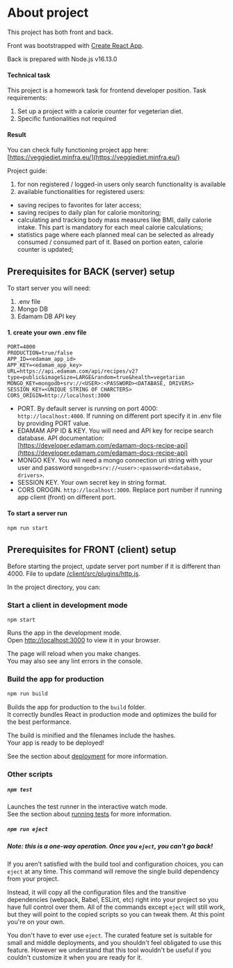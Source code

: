 # About project

This project has both front and back.

Front was bootstrapped with [Create React App](https://github.com/facebook/create-react-app).

Back is prepared with Node.js v16.13.0

#### Technical task

This project is a homework task for frontend developer position. 
Task requirements:
1. Set up a project with a calorie counter for vegeterian diet.
2. Specific funtionalities not required

#### Result
You can check fully functioning project app here: [https://veggiediet.minfra.eu/](https://veggiediet.minfra.eu/)

Project guide:
1. for non registered / logged-in users only search functionality is available
2. available functionalities for registered users:
  - saving recipes to favorites for later access;
  - saving recipes to daily plan for calorie monitoring;
  - calculating and tracking body mass measures like BMI, daily calorie intake. This part is mandatory for each meal calorie calculations;
  - statistics page where each planned meal can be selected as already consumed / consumed part of it. Based on portion eaten, calorie counter is updated;


## Prerequisites for BACK (server) setup

To start server you will need:
1. .env file
2. Mongo DB 
3. Edamam DB API key

#### 1. create your own .env file
```
PORT=4000
PRODUCTION=true/false
APP_ID=<edamam_app_id>
APP_KEY=<edamam_app_key>
URL=https://api.edamam.com/api/recipes/v2?type=public&imageSize=LARGE&random=true&health=vegetarian
MONGO_KEY=mongodb+srv://<USER>:<PASSWORD><DATABASE, DRIVERS>
SESSION_KEY=<UNIQUE STRING OF CHARCTERS>
CORS_ORIGIN=http://localhost:3000
```

* PORT. By default server is running on port 4000: `http://localhost:4000`. If running on different port specify it in .env file by providing PORT value. 
* EDAMAM APP ID & KEY. You will need and API key for recipe search database. API documentation: [https://developer.edamam.com/edamam-docs-recipe-api](https://developer.edamam.com/edamam-docs-recipe-api)
* MONGO KEY. You will need a mongo connection uri string with your user and password `mongodb+srv://<user>:<password><database, drivers>`.
* SESSION KEY. Your own secret key in string format.
* CORS OROGIN. `http://localhost:3000`. Replace port number if running app client (front) on different port. 


#### To start a server run

```diff
npm run start
```

## Prerequisites for FRONT (client) setup

Before starting the project, update server port number if it is different than 4000. File to update [/client/src/plugins/http.js](/client/src/plugins/http.js).

In the project directory, you can:

### Start a client in development mode

```diff
npm start
```
Runs the app in the development mode.\
Open [http://localhost:3000](http://localhost:3000) to view it in your browser.

The page will reload when you make changes.\
You may also see any lint errors in the console.

### Build the app for production

```diff
npm run build
```
Builds the app for production to the `build` folder.\
It correctly bundles React in production mode and optimizes the build for the best performance.

The build is minified and the filenames include the hashes.\
Your app is ready to be deployed!

See the section about [deployment](https://facebook.github.io/create-react-app/docs/deployment) for more information.

### Other scripts

##### `npm test`

Launches the test runner in the interactive watch mode.\
See the section about [running tests](https://facebook.github.io/create-react-app/docs/running-tests) for more information.

##### `npm run eject`

##### **Note: this is a one-way operation. Once you `eject`, you can't go back!**

If you aren't satisfied with the build tool and configuration choices, you can `eject` at any time. This command will remove the single build dependency from your project.

Instead, it will copy all the configuration files and the transitive dependencies (webpack, Babel, ESLint, etc) right into your project so you have full control over them. All of the commands except `eject` will still work, but they will point to the copied scripts so you can tweak them. At this point you're on your own.

You don't have to ever use `eject`. The curated feature set is suitable for small and middle deployments, and you shouldn't feel obligated to use this feature. However we understand that this tool wouldn't be useful if you couldn't customize it when you are ready for it.




